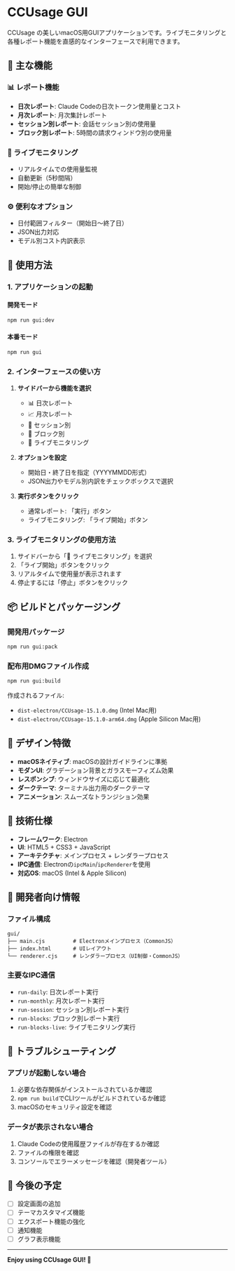 # CCUsage GUI

CCUsage の美しいmacOS用GUIアプリケーションです。ライブモニタリングと各種レポート機能を直感的なインターフェースで利用できます。

## 🎯 主な機能

### 📊 レポート機能

- **日次レポート**: Claude Codeの日次トークン使用量とコスト
- **月次レポート**: 月次集計レポート
- **セッション別レポート**: 会話セッション別の使用量
- **ブロック別レポート**: 5時間の請求ウィンドウ別の使用量

### 📡 ライブモニタリング

- リアルタイムでの使用量監視
- 自動更新（5秒間隔）
- 開始/停止の簡単な制御

### ⚙️ 便利なオプション

- 日付範囲フィルター（開始日〜終了日）
- JSON出力対応
- モデル別コスト内訳表示

## 🚀 使用方法

### 1. アプリケーションの起動

#### 開発モード

```bash
npm run gui:dev
```

#### 本番モード

```bash
npm run gui
```

### 2. インターフェースの使い方

1. **サイドバーから機能を選択**

   - 📊 日次レポート
   - 📈 月次レポート
   - 💬 セッション別
   - 🧱 ブロック別
   - 📡 ライブモニタリング

2. **オプションを設定**

   - 開始日・終了日を指定（YYYYMMDD形式）
   - JSON出力やモデル別内訳をチェックボックスで選択

3. **実行ボタンをクリック**
   - 通常レポート: 「実行」ボタン
   - ライブモニタリング: 「ライブ開始」ボタン

### 3. ライブモニタリングの使用方法

1. サイドバーから「📡 ライブモニタリング」を選択
2. 「ライブ開始」ボタンをクリック
3. リアルタイムで使用量が表示されます
4. 停止するには「停止」ボタンをクリック

## 📦 ビルドとパッケージング

### 開発用パッケージ

```bash
npm run gui:pack
```

### 配布用DMGファイル作成

```bash
npm run gui:build
```

作成されるファイル:

- `dist-electron/CCUsage-15.1.0.dmg` (Intel Mac用)
- `dist-electron/CCUsage-15.1.0-arm64.dmg` (Apple Silicon Mac用)

## 🎨 デザイン特徴

- **macOSネイティブ**: macOSの設計ガイドラインに準拠
- **モダンUI**: グラデーション背景とガラスモーフィズム効果
- **レスポンシブ**: ウィンドウサイズに応じて最適化
- **ダークテーマ**: ターミナル出力用のダークテーマ
- **アニメーション**: スムーズなトランジション効果

## 🔧 技術仕様

- **フレームワーク**: Electron
- **UI**: HTML5 + CSS3 + JavaScript
- **アーキテクチャ**: メインプロセス + レンダラープロセス
- **IPC通信**: Electronの`ipcMain`/`ipcRenderer`を使用
- **対応OS**: macOS (Intel & Apple Silicon)

## 📝 開発者向け情報

### ファイル構成

```
gui/
├── main.cjs         # Electronメインプロセス（CommonJS）
├── index.html       # UIレイアウト
└── renderer.cjs     # レンダラープロセス（UI制御・CommonJS）
```

### 主要なIPC通信

- `run-daily`: 日次レポート実行
- `run-monthly`: 月次レポート実行
- `run-session`: セッション別レポート実行
- `run-blocks`: ブロック別レポート実行
- `run-blocks-live`: ライブモニタリング実行

## 🐛 トラブルシューティング

### アプリが起動しない場合

1. 必要な依存関係がインストールされているか確認
2. `npm run build`でCLIツールがビルドされているか確認
3. macOSのセキュリティ設定を確認

### データが表示されない場合

1. Claude Codeの使用履歴ファイルが存在するか確認
2. ファイルの権限を確認
3. コンソールでエラーメッセージを確認（開発者ツール）

## 🎉 今後の予定

- [ ] 設定画面の追加
- [ ] テーマカスタマイズ機能
- [ ] エクスポート機能の強化
- [ ] 通知機能
- [ ] グラフ表示機能

---

**Enjoy using CCUsage GUI! 🚀**
